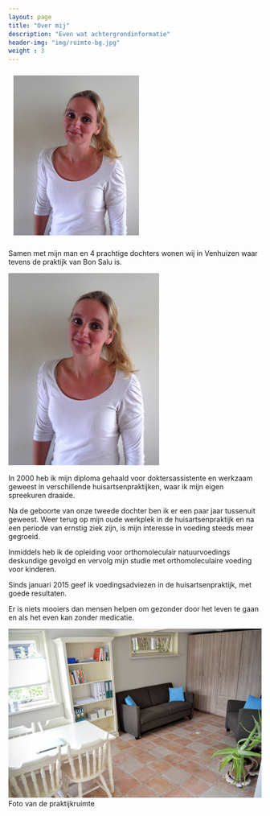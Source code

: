 ```yaml
---
layout: page
title: "Over mij"
description: "Even wat achtergrondinformatie"
header-img: "img/ruimte-bg.jpg"
weight : 3
---
```

<img src="/img/karen.jpg" alt="Karin Hilgers" width="250px" class="pull-right hidden-xs" style="margin: 10px 0 10px 10px;">

Samen met mijn man en 4 prachtige dochters wonen wij in Venhuizen waar tevens de praktijk van Bon Salu is.

<img src="/img/karen.jpg" alt="Karin Hilgers" style="width: 300px; " class="center-block visible-xs-block">

In 2000 heb ik mijn diploma gehaald voor doktersassistente en werkzaam geweest in verschillende huisartsenpraktijken, waar ik mijn eigen spreekuren draaide.

Na de geboorte van onze tweede dochter ben ik er een paar jaar tussenuit geweest. Weer terug op mijn oude werkplek in de huisartsenpraktijk en na een periode van ernstig ziek zijn, is mijn interesse in voeding steeds meer gegroeid.

Inmiddels heb ik de opleiding voor orthomoleculair natuurvoedings deskundige gevolgd en vervolg mijn studie met orthomoleculaire voeding voor kinderen.

Sinds januari 2015 geef ik voedingsadviezen in de huisartsenpraktijk, met goede resultaten.

Er is niets mooiers dan mensen helpen om gezonder door het leven te gaan en als het even kan zonder medicatie.

![Praktijkruimte](/img/ruimte.jpg)
<span class="text-muted">Foto van de praktijkruimte</span>